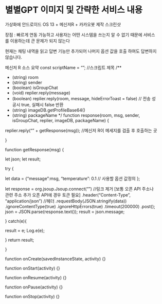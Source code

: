 # 별별GPT 이미지 및 간략한 서비스 내용

가상화에 안드로이드 OS 13 + 메신저R + 카카오봇 제작
스크린샷 

장점 : 빠르게 연동 가능하고 사용자는 어떤 시스템을 쓰는지 알 수 없기 때문에 서비스를 이용하는데 큰 문제가 되지 않는다

현재는 채팅 내역을 읽고 답변 기능만 추가되어 나머지 옵션 값을 호출 하여도 답변하지 않습니다.

메신저 R 소스 요약 
const scriptName = “”; //스크립트 제목
/**
* (string) room
* (string) sender
* (boolean) isGroupChat
* (void) replier.reply(message)
* (boolean) replier.reply(room, message, hideErrorToast = false) // 전송 성공시 true, 실패시 false 반환
* (string) imageDB.getProfileBase64()
* (string) packageName
*/
function response(room, msg, sender, isGroupChat, replier, imageDB, packageName) {

replier.reply(“” + getResponse(msg)); //메신저 R이 메세지를 검출 후 호출하는 곳

}


function getResponse(msg) {

let json;
let result;

try {

let data = {“message”:msg,
“temperature”: 0.1 // 사용할 옵션 값정의 
};

let response = org.jsoup.Jsoup.connect(“”) //링크 제거 [보통 오픈 API 주소나 관련 주소 추가 오픈 API에 경우 토큰 필요] 
.header(“Content-Type”, “application/json”) //헤더 
.requestBody(JSON.stringify(data))
.ignoreContentType(true)
.ignoreHttpErrors(true)
.timeout(200000)
.post();
json = JSON.parse(response.text());
result = json.message;


} catch(e){


result = e;
Log.e(e);

}
return result;


}

function onCreate(savedInstanceState, activity) {}

function onStart(activity) {}

function onResume(activity) {}

function onPause(activity) {}

function onStop(activity) {}


